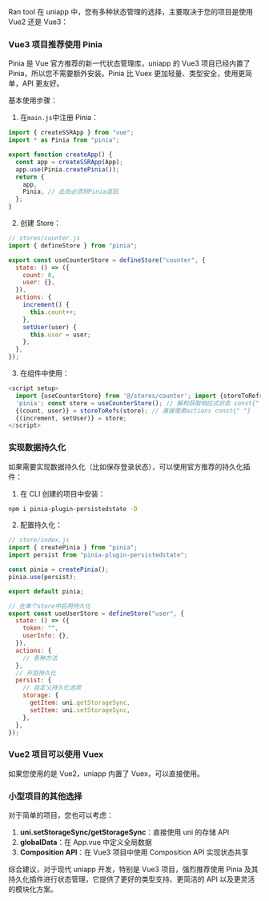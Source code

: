 Ran tool
在 uniapp 中，您有多种状态管理的选择，主要取决于您的项目是使用 Vue2 还是 Vue3：

### Vue3 项目推荐使用 Pinia

Pinia 是 Vue 官方推荐的新一代状态管理库，uniapp 的 Vue3 项目已经内置了 Pinia，所以您不需要额外安装。Pinia 比 Vuex 更加轻量、类型安全，使用更简单，API 更友好。

基本使用步骤：

1. 在`main.js`中注册 Pinia：

```javascript
import { createSSRApp } from "vue";
import * as Pinia from "pinia";

export function createApp() {
  const app = createSSRApp(App);
  app.use(Pinia.createPinia());
  return {
    app,
    Pinia, // 此处必须将Pinia返回
  };
}
```

2. 创建 Store：

```javascript
// stores/counter.js
import { defineStore } from "pinia";

export const useCounterStore = defineStore("counter", {
  state: () => ({
    count: 0,
    user: {},
  }),
  actions: {
    increment() {
      this.count++;
    },
    setUser(user) {
      this.user = user;
    },
  },
});
```

3. 在组件中使用：

```javascript
<script setup>
  import {useCounterStore} from '@/stores/counter'; import {storeToRefs} from
  'pinia'; const store = useCounterStore(); // 解构获取响应式状态 const{" "}
  {(count, user)} = storeToRefs(store); // 直接使用actions const{" "}
  {(increment, setUser)} = store;
</script>
```

### 实现数据持久化

如果需要实现数据持久化（比如保存登录状态），可以使用官方推荐的持久化插件：

1. 在 CLI 创建的项目中安装：

```bash
npm i pinia-plugin-persistedstate -D
```

2. 配置持久化：

```javascript
// store/index.js
import { createPinia } from "pinia";
import persist from "pinia-plugin-persistedstate";

const pinia = createPinia();
pinia.use(persist);

export default pinia;

// 在单个store中启用持久化
export const useUserStore = defineStore("user", {
  state: () => ({
    token: "",
    userInfo: {},
  }),
  actions: {
    // 各种方法
  },
  // 开启持久化
  persist: {
    // 自定义持久化选项
    storage: {
      getItem: uni.getStorageSync,
      setItem: uni.setStorageSync,
    },
  },
});
```

### Vue2 项目可以使用 Vuex

如果您使用的是 Vue2，uniapp 内置了 Vuex，可以直接使用。

### 小型项目的其他选择

对于简单的项目，您也可以考虑：

1. **uni.setStorageSync/getStorageSync**：直接使用 uni 的存储 API
2. **globalData**：在 App.vue 中定义全局数据
3. **Composition API**：在 Vue3 项目中使用 Composition API 实现状态共享

综合建议，对于现代 uniapp 开发，特别是 Vue3 项目，强烈推荐使用 Pinia 及其持久化插件进行状态管理，它提供了更好的类型支持、更简洁的 API 以及更灵活的模块化方案。
